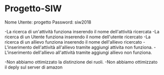 # Progetto-SIW

Nome Utente: progetto
Password: siw2018

-La ricerca di un'attività funziona inserendo il nome dell'attività	ricercata
-La ricerca di un Utente funziona inserendo il nome dell'utente ricercato
-La ricerca di un allievo funziona inserendo il nome dell'allievo ricercato
-L'inserimento dell'attività all'allievo tramite aggiungi attivita non funziona.
-L'inserimento dell'allievo all'attività tramite aggiungi allievo non funziona.

-Non abbiamo ottimizzato la distinzione dei ruoli.
-Non abbiamo ottimizzato il deply sul server di amazon
